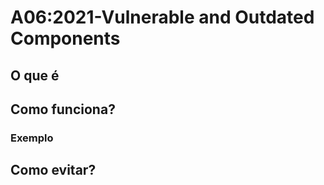 # A06:2021-Vulnerable and Outdated Components

## O que é

## Como funciona?

### Exemplo

## Como evitar?
